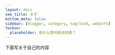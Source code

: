 ```yaml
---
layout: docs
seo_title: 关于
bottom_meta: false
sidebar: [blogger, category, tagcloud, webinfo]
twikoo:
  placeholder: 有什么想对我说的呢？
---
```


下面写关于自己的内容
